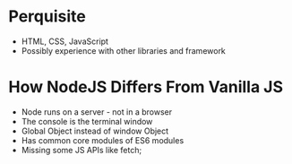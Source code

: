 # Perquisite
- HTML, CSS, JavaScript
- Possibly experience with other libraries and framework

# How NodeJS Differs From Vanilla JS
- Node runs on a server - not in a browser
- The console is the terminal window
- Global Object instead of window Object
- Has common core modules of ES6 modules
- Missing some JS APIs like fetch;
